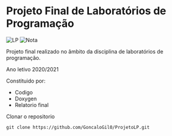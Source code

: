 # Projeto Final de Laboratórios de Programação
![LP](https://img.shields.io/badge/Faculdade-LP-green)
![Nota](https://img.shields.io/badge/Nota%20final-17%20valores-green)

Projeto final realizado no âmbito da disciplina de laboratórios de programação.

Ano letivo 2020/2021

Constituido por:

- Codigo
- Doxygen
- Relatorio final


Clonar o repositorio

``` 
git clone https://github.com/GoncaloGil0/ProjetoLP.git
```

